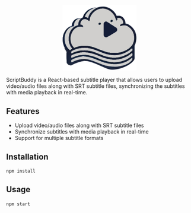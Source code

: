 <p align="center">
  <img src="public/images/logo.png" alt="ScriptBuddy Logo" width="200"/>
</p>

ScriptBuddy is a React-based subtitle player that allows users to upload video/audio files along with SRT subtitle files, synchronizing the subtitles with media playback in real-time.

## Features

- Upload video/audio files along with SRT subtitle files
- Synchronize subtitles with media playback in real-time
- Support for multiple subtitle formats

## Installation

```bash
npm install
```

## Usage

```bash
npm start
```